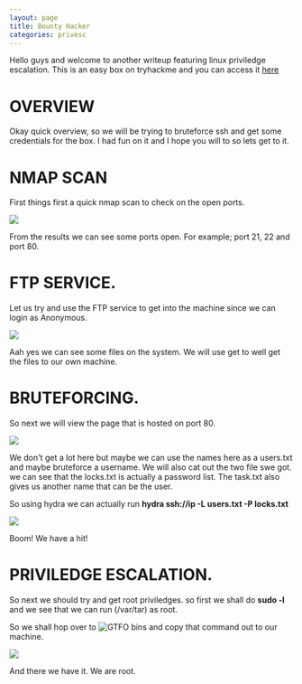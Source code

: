 ```yaml
---
layout: page
title: Bounty Hacker
categories: privesc
---
```


Hello guys and welcome to another writeup featuring linux priviledge escalation. This is an easy box on tryhackme and you can access it [here](https://tryhackme.com/room/cowboyhacker)

# OVERVIEW

Okay quick overview, so we will be trying to bruteforce ssh and get some credentials for the box. I had fun on it and I hope you will to so lets get to it.

# NMAP SCAN
First things first a quick nmap scan to check on the open ports. 

![](https://i.ibb.co/4TvVRM9/nmap.png)

From the results we can see some ports open. For example; port 21, 22 and port 80.

# FTP SERVICE.
Let us try and use the FTP service to  get into the machine since we can login as Anonymous. 

![](https://i.ibb.co/1rw7023/ftp.png) 

Aah yes we can see some files on the system. We will use get to well get the files to our own machine. 

# BRUTEFORCING.
So next we will view the page that is hosted on port 80.

![](https://i.ibb.co/hDNQpc3/web.png)

We don't get a lot here but maybe we can use the names here as a users.txt and maybe bruteforce a username.
We will also cat out the two file swe got. we can see that the locks.txt is actually a password list. The task.txt also gives us another name that can be the user.

So using hydra we can actually run **hydra ssh://ip -L users.txt -P locks.txt**

![](https://i.ibb.co/PGJPzTJ/creds.png)

Boom! We have a hit!

# PRIVILEDGE ESCALATION.
So next we should try and get root priviledges. so first we shall do **sudo -l** and we see that we can run (/var/tar) as root.

So we shall hop over to ![GTFO bins](https://gtfobins.github.io/gtfobins/tar/#sudo) and copy that command out to our machine.

![](https://i.ibb.co/G9t21vZ/privesc.png)


And there we have it. We are root.

